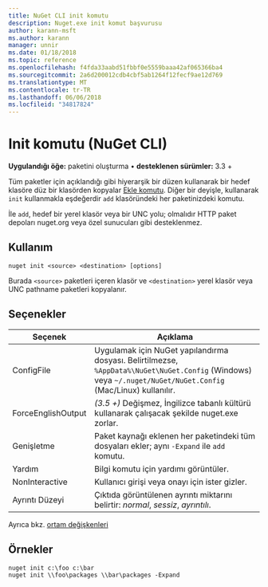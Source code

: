 ```yaml
---
title: NuGet CLI init komutu
description: Nuget.exe init komut başvurusu
author: karann-msft
ms.author: karann
manager: unnir
ms.date: 01/18/2018
ms.topic: reference
ms.openlocfilehash: f4fda33aabd51fbbf0e5559baaa42af065366ba4
ms.sourcegitcommit: 2a6d200012cdb4cbf5ab1264f12fecf9ae12d769
ms.translationtype: MT
ms.contentlocale: tr-TR
ms.lasthandoff: 06/06/2018
ms.locfileid: "34817824"
---
```

# <a name="init-command-nuget-cli"></a>Init komutu (NuGet CLI)

**Uygulandığı öğe:** paketini oluşturma &bullet; **desteklenen sürümler:** 3.3 +

Tüm paketler için açıklandığı gibi hiyerarşik bir düzen kullanarak bir hedef klasöre düz bir klasörden kopyalar [Ekle komutu](cli-ref-add.md). Diğer bir deyişle, kullanarak `init` kullanmakla eşdeğerdir `add` klasöründeki her paketinizdeki komutu.

İle `add`, hedef bir yerel klasör veya bir UNC yolu; olmalıdır HTTP paket depoları nuget.org veya özel sunucuları gibi desteklenmez.

## <a name="usage"></a>Kullanım

```cli
nuget init <source> <destination> [options]
```

Burada `<source>` paketleri içeren klasör ve `<destination>` yerel klasör veya UNC pathname paketleri kopyalanır.

## <a name="options"></a>Seçenekler

| Seçenek | Açıklama |
| --- | --- |
| ConfigFile | Uygulamak için NuGet yapılandırma dosyası. Belirtilmezse, `%AppData%\NuGet\NuGet.Config` (Windows) veya `~/.nuget/NuGet/NuGet.Config` (Mac/Linux) kullanılır.|
| ForceEnglishOutput | *(3.5 +)*  Değişmez, İngilizce tabanlı kültürü kullanarak çalışacak şekilde nuget.exe zorlar. |
| Genişletme | Paket kaynağı eklenen her paketindeki tüm dosyaları ekler; aynı `-Expand` ile `add` komutu. |
| Yardım | Bilgi komutu için yardımı görüntüler. |
| NonInteractive | Kullanıcı girişi veya onayı için ister gizler. |
| Ayrıntı Düzeyi | Çıktıda görüntülenen ayrıntı miktarını belirtir: *normal*, *sessiz*, *ayrıntılı*. |

Ayrıca bkz. [ortam değişkenleri](cli-ref-environment-variables.md)

## <a name="examples"></a>Örnekler

```cli
nuget init c:\foo c:\bar
nuget init \\foo\packages \\bar\packages -Expand
```
